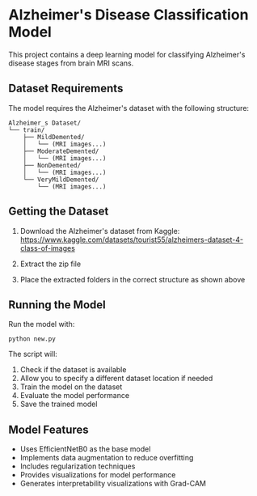 # Alzheimer's Disease Classification Model

This project contains a deep learning model for classifying Alzheimer's disease stages from brain MRI scans.

## Dataset Requirements

The model requires the Alzheimer's dataset with the following structure:

```
Alzheimer_s Dataset/
└── train/
    ├── MildDemented/
    │   └── (MRI images...)
    ├── ModerateDemented/
    │   └── (MRI images...)
    ├── NonDemented/
    │   └── (MRI images...)
    └── VeryMildDemented/
        └── (MRI images...)
```

## Getting the Dataset

1. Download the Alzheimer's dataset from Kaggle:
   https://www.kaggle.com/datasets/tourist55/alzheimers-dataset-4-class-of-images

2. Extract the zip file

3. Place the extracted folders in the correct structure as shown above

## Running the Model

Run the model with:

```
python new.py
```

The script will:
1. Check if the dataset is available
2. Allow you to specify a different dataset location if needed
3. Train the model on the dataset
4. Evaluate the model performance
5. Save the trained model

## Model Features

- Uses EfficientNetB0 as the base model
- Implements data augmentation to reduce overfitting
- Includes regularization techniques
- Provides visualizations for model performance
- Generates interpretability visualizations with Grad-CAM 